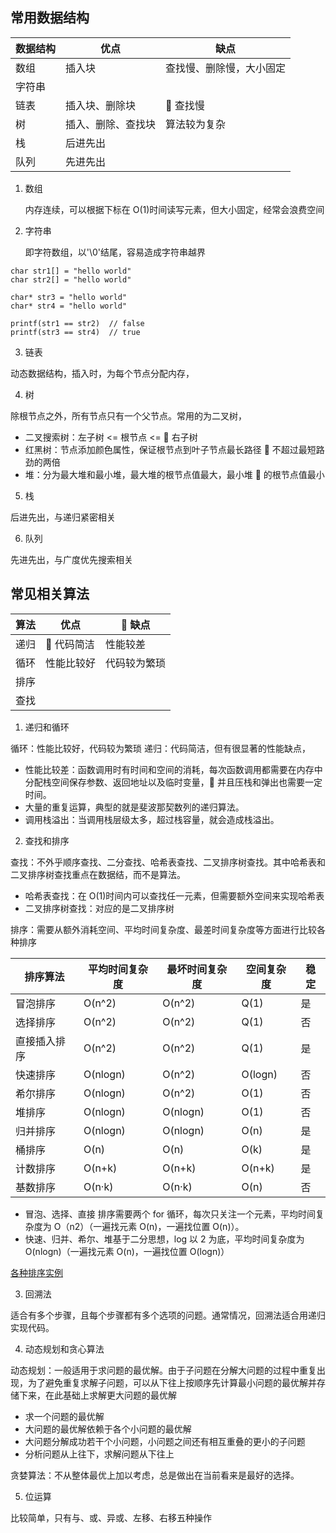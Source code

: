 ## 常用数据结构

| 数据结构 | 优点               | 缺点                     |
| -------- | ------------------ | ------------------------ |
| 数组     | 插入块             | 查找慢、删除慢，大小固定 |
| 字符串   |                    |
| 链表     | 插入块、删除块     |  查找慢                  |
| 树       | 插入、删除、查找块 | 算法较为复杂             |
| 栈       | 后进先出           |
| 队列     | 先进先出           |

1. 数组

   内存连续，可以根据下标在 O(1)时间读写元素，但大小固定，经常会浪费空间

2. 字符串

   即字符数组，以'\0'结尾，容易造成字符串越界

```
char str1[] = "hello world"
char str2[] = "hello world"

char* str3 = "hello world"
char* str4 = "hello world"

printf(str1 == str2)  // false
printf(str3 == str4)  // true
```

3. 链表

动态数据结构，插入时，为每个节点分配内存，

4. 树

除根节点之外，所有节点只有一个父节点。常用的为二叉树，

- 二叉搜索树：左子树 <= 根节点 <=  右子树
- 红黑树：节点添加颜色属性，保证根节点到叶子节点最长路径  不超过最短路劲的两倍
- 堆：分为最大堆和最小堆，最大堆的根节点值最大，最小堆  的根节点值最小

5. 栈

后进先出，与递归紧密相关

6. 队列

先进先出，与广度优先搜索相关

## 常见相关算法

| 算法 | 优点       |  缺点        |
| ---- | ---------- | ------------ |
| 递归 |  代码简洁  | 性能较差     |
| 循环 | 性能比较好 | 代码较为繁琐 |
| 排序 |
| 查找 |

1. 递归和循环

循环：性能比较好，代码较为繁琐
递归：代码简洁，但有很显著的性能缺点，

- 性能比较差：函数调用时有时间和空间的消耗，每次函数调用都需要在内存中分配栈空间保存参数、返回地址以及临时变量， 并且压栈和弹出也需要一定时间。
- 大量的重复运算，典型的就是斐波那契数列的递归算法。
- 调用栈溢出：当调用栈层级太多，超过栈容量，就会造成栈溢出。

2. 查找和排序

查找：不外乎顺序查找、二分查找、哈希表查找、二叉排序树查找。其中哈希表和二叉排序树查找重点在数据结，而不是算法。

- 哈希表查找：在 O(1)时间内可以查找任一元素，但需要额外空间来实现哈希表
- 二叉排序树查找：对应的是二叉排序树

排序：需要从额外消耗空间、平均时间复杂度、最差时间复杂度等方面进行比较各种排序

| 排序算法     | 平均时间复杂度 | 最坏时间复杂度 | 空间复杂度 | 稳定 |
| ------------ | -------------- | -------------- | ---------- | ---- |
| 冒泡排序     | O(n^2)         | O(n^2)         | Q(1)       | 是   |
| 选择排序     | O(n^2)         | O(n^2)         | Q(1)       | 否   |
| 直接插入排序 | O(n^2)         | O(n^2)         | Q(1)       | 是   |
| 快速排序     | O(nlogn)       | O(n^2)         | O(logn)    | 否   |
| 希尔排序     | O(nlogn)       | O(n^2)         | O(1)       | 否   |
| 堆排序       | O(nlogn)       | O(nlogn)       | O(1)       | 否   |
| 归并排序     | O(nlogn)       | O(nlogn)       | O(n)       | 是   |
| 桶排序       | O(n)           | O(n)           | O(k)       | 是   |
| 计数排序     | O(n+k)         | O(n+k)         | O(n+k)     | 是   |
| 基数排序     | O(n·k)         | O(n·k)         | O(n)       | 否   |

- 冒泡、选择、直接 排序需要两个 for 循环，每次只关注一个元素，平均时间复杂度为 O（n2）（一遍找元素 O(n)，一遍找位置 O(n)）。
- 快速、归并、希尔、堆基于二分思想，log 以 2 为底，平均时间复杂度为 O(nlogn)（一遍找元素 O(n)，一遍找位置 O(logn)）

[各种排序实例](https://blog.csdn.net/yushiyi6453/article/details/76407640)

3. 回溯法

适合有多个步骤，且每个步骤都有多个选项的问题。通常情况，回溯法适合用递归实现代码。

4. 动态规划和贪心算法

动态规划：一般适用于求问题的最优解。由于子问题在分解大问题的过程中重复出现，为了避免重复求解子问题，可以从下往上按顺序先计算最小问题的最优解并存储下来，在此基础上求解更大问题的最优解

- 求一个问题的最优解
- 大问题的最优解依赖于各个小问题的最优解
- 大问题分解成功若干个小问题，小问题之间还有相互重叠的更小的子问题
- 分析问题从上往下，求解问题从下往上

贪婪算法：不从整体最优上加以考虑，总是做出在当前看来是最好的选择。

5. 位运算

比较简单，只有与、或、异或、左移、右移五种操作
